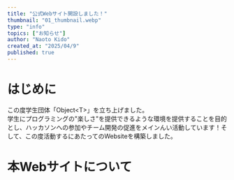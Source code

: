 ```yaml
---
title: "公式Webサイト開設しました！"
thumbnail: "01_thumbnail.webp"
type: "info"
topics: ["お知らせ"]
author: "Naoto Kido"
created_at: "2025/04/9"
published: true
---
```

# はじめに
この度学生団体「Object\<T\>」を立ち上げました。  
学生にプログラミングの"楽しさ"を提供できるような環境を提供することを目的とし、ハッカソンへの参加やチーム開発の促進をメインんい活動しています！そして、この度活動するにあたってのWebsiteを構築しました。

# 本Webサイトについて
